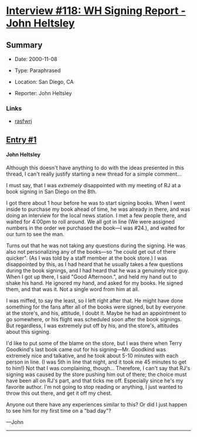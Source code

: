 # [Interview #118: WH Signing Report - John Heltsley](https://www.theoryland.com/intvmain.php?i=118)

## Summary

- Date: 2000-11-08

- Type: Paraphrased

- Location: San Diego, CA

- Reporter: John Heltsley

### Links

- [rasfwrj](http://groups.google.com/group/rec.arts.sf.written.robert-jordan/msg/77805bb9f25902b5)


## [Entry #1](./t-118/1)

#### John Heltsley

Although this doesn't have anything to do with the ideas presented in this thread, I can't really justify starting a new thread for a simple comment...

I must say, that I was
*extremely*
disappointed with my meeting of RJ at a book signing in San Diego on the 8th.

I got there about 1 hour before he was to start signing books. When I went inside to purchase my book ahead of time, he was already in there, and was doing an interview for the local news station. I met a few people there, and waited for 4:00pm to roll around. We all got in line (We were assigned numbers in the order we purchased the book—I was #24.), and waited for our turn to see the man.

Turns out that he was not taking any questions during the signing. He was also not personalizing any of the books—so "he could get out of there quicker". (As I was told by a staff member at the book store.) I was disappointed by this, as I had heard that he usually takes a few questions during the book signings, and I had heard that he was a genuinely nice guy. When I got up there, I said "Good Afternoon.", and held my hand out to shake his hand. He ignored my hand, and asked for my books. He signed them, and that was it. Not a single word from him at all.

I was miffed, to say the least, so I left right after that. He might have done something for the fans after all of the books were signed, but by everyone at the store's, and his, attitude, I doubt it. Maybe he had an appointment to go somewhere, or his flight was scheduled soon after the book signings. But regardless, I was extremely put off by his, and the store's, attitudes about this signing.

I'd like to put some of the blame on the store, but I was there when Terry Goodkind's last book came out for his signing—Mr. Goodkind was extremely nice and talkative, and he took about 5-10 minutes with each person in line. (I was 5th in line that night, and it took me 45 minutes to get to him!) Not that I was complaining, though... Therefore, I can't say that RJ's signing was caused by the store pushing him out of there; the choice must have been all on RJ's part, and that ticks me off. Especially since he's my favorite author. I'm not going to stop reading or anything, I just wanted to throw this out there, and get it off my chest.

Anyone out there have any experiences similar to this? Or did I just happen to see him for my first time on a "bad day"?

—John


---

